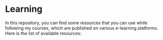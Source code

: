 # Learning
In this repository, you can find some resources that you can use while following my courses, which are published on various e-learning platforms. Here is the list of available resources:
